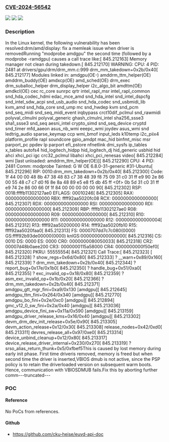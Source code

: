 ### [CVE-2024-56542](https://cve.mitre.org/cgi-bin/cvename.cgi?name=CVE-2024-56542)
![](https://img.shields.io/static/v1?label=Product&message=Linux&color=blue)
![](https://img.shields.io/static/v1?label=Version&message=43ebd0faec24652cb529ceefd594c61897059f90%3C%20e51cbe40b77a32e8698ad8b9582e5b4fce6da364%20&color=brighgreen)
![](https://img.shields.io/static/v1?label=Vulnerability&message=n%2Fa&color=brighgreen)

### Description

In the Linux kernel, the following vulnerability has been resolved:drm/amd/display: fix a memleak issue when driver is removedRunning "modprobe amdgpu" the second time (followed by a modprobe -ramdgpu) causes a call trace like:[  845.212163] Memory manager not clean during takedown.[  845.212170] WARNING: CPU: 4 PID: 2481 at drivers/gpu/drm/drm_mm.c:999 drm_mm_takedown+0x2b/0x40[  845.212177] Modules linked in: amdgpu(OE-) amddrm_ttm_helper(OE) amddrm_buddy(OE) amdxcp(OE) amd_sched(OE) drm_exec drm_suballoc_helper drm_display_helper i2c_algo_bit amdttm(OE) amdkcl(OE) cec rc_core sunrpc qrtr intel_rapl_msr intel_rapl_common snd_hda_codec_hdmi edac_mce_amd snd_hda_intel snd_intel_dspcfg snd_intel_sdw_acpi snd_usb_audio snd_hda_codec snd_usbmidi_lib kvm_amd snd_hda_core snd_ump mc snd_hwdep kvm snd_pcm snd_seq_midi snd_seq_midi_event irqbypass crct10dif_pclmul snd_rawmidi polyval_clmulni polyval_generic ghash_clmulni_intel sha256_ssse3 sha1_ssse3 snd_seq aesni_intel crypto_simd snd_seq_device cryptd snd_timer mfd_aaeon asus_nb_wmi eeepc_wmi joydev asus_wmi snd ledtrig_audio sparse_keymap ccp wmi_bmof input_leds k10temp i2c_piix4 platform_profile rapl soundcore gpio_amdpt mac_hid binfmt_misc msr parport_pc ppdev lp parport efi_pstore nfnetlink dmi_sysfs ip_tables x_tables autofs4 hid_logitech_hidpp hid_logitech_dj hid_generic usbhid hid ahci xhci_pci igc crc32_pclmul libahci xhci_pci_renesas video[  845.212284]  wmi [last unloaded: amddrm_ttm_helper(OE)][  845.212290] CPU: 4 PID: 2481 Comm: modprobe Tainted: G        W  OE      6.8.0-31-generic #31-Ubuntu[  845.212296] RIP: 0010:drm_mm_takedown+0x2b/0x40[  845.212300] Code: 1f 44 00 00 48 8b 47 38 48 83 c7 38 48 39 f8 75 09 31 c0 31 ff e9 90 2e 86 00 55 48 c7 c7 d0 f6 8e 8a 48 89 e5 e8 f5 db 45 ff <0f> 0b 5d 31 c0 31 ff e9 74 2e 86 00 66 0f 1f 84 00 00 00 00 00 90[  845.212302] RSP: 0018:ffffb11302127ae0 EFLAGS: 00010246[  845.212305] RAX: 0000000000000000 RBX: ffff92aa5020fc08 RCX: 0000000000000000[  845.212307] RDX: 0000000000000000 RSI: 0000000000000000 RDI: 0000000000000000[  845.212309] RBP: ffffb11302127ae0 R08: 0000000000000000 R09: 0000000000000000[  845.212310] R10: 0000000000000000 R11: 0000000000000000 R12: 0000000000000004[  845.212312] R13: ffff92aa50200000 R14: ffff92aa5020fb10 R15: ffff92aa5020faa0[  845.212313] FS:  0000707dd7c7c080(0000) GS:ffff92b93de00000(0000) knlGS:0000000000000000[  845.212316] CS:  0010 DS: 0000 ES: 0000 CR0: 0000000080050033[  845.212318] CR2: 00007d48b0aee200 CR3: 0000000115a58000 CR4: 0000000000f50ef0[  845.212320] PKRU: 55555554[  845.212321] Call Trace:[  845.212323]  <TASK>[  845.212328]  ? show_regs+0x6d/0x80[  845.212333]  ? __warn+0x89/0x160[  845.212339]  ? drm_mm_takedown+0x2b/0x40[  845.212344]  ? report_bug+0x17e/0x1b0[  845.212350]  ? handle_bug+0x51/0xa0[  845.212355]  ? exc_invalid_op+0x18/0x80[  845.212359]  ? asm_exc_invalid_op+0x1b/0x20[  845.212366]  ? drm_mm_takedown+0x2b/0x40[  845.212371]  amdgpu_gtt_mgr_fini+0xa9/0x130 [amdgpu][  845.212645]  amdgpu_ttm_fini+0x264/0x340 [amdgpu][  845.212770]  amdgpu_bo_fini+0x2e/0xc0 [amdgpu][  845.212894]  gmc_v12_0_sw_fini+0x2a/0x40 [amdgpu][  845.213036]  amdgpu_device_fini_sw+0x11a/0x590 [amdgpu][  845.213159]  amdgpu_driver_release_kms+0x16/0x40 [amdgpu][  845.213302]  devm_drm_dev_init_release+0x5e/0x90[  845.213305]  devm_action_release+0x12/0x30[  845.213308]  release_nodes+0x42/0xd0[  845.213311]  devres_release_all+0x97/0xe0[  845.213314]  device_unbind_cleanup+0x12/0x80[  845.213317]  device_release_driver_internal+0x230/0x270[  845.213319]  ? srso_alias_return_thunk+0x5/0xfbef5This is caused by lost memory during early init phase. First time driveris removed, memory is freed but when second time the driver is inserted,VBIOS dmub is not active, since the PSP policy is to retain the driverloaded version on subsequent warm boots. Hence, communication with VBIOSDMUB fails.Fix this by aborting further comm---truncated---

### POC

#### Reference
No PoCs from references.

#### Github
- https://github.com/cku-heise/euvd-api-doc

